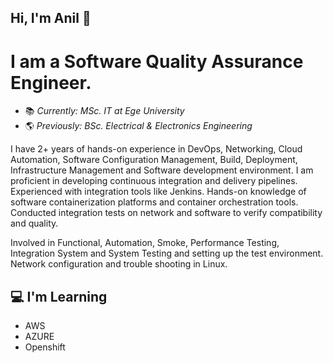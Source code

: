 ## Hi, I'm Anil 👋

# **I am a Software Quality Assurance Engineer.**

- :books: *Currently: MSc. IT at Ege University*
- :earth_americas: *Previously: BSc. Electrical & Electronics Engineering*

I have 2+ years of hands-on experience in DevOps, Networking, Cloud Automation, Software Configuration
Management, Build, Deployment, Infrastructure Management and Software development environment.
I am proficient in developing continuous integration and delivery pipelines. Experienced with integration
tools like Jenkins. Hands-on knowledge of software containerization platforms and container
orchestration tools. Conducted integration tests on network and software to verify compatibility and
quality.

Involved in Functional, Automation, Smoke, Performance
Testing, Integration System and System Testing and setting
up the test environment. Network configuration and trouble shooting in Linux.


## :computer: I'm Learning

- AWS
- AZURE
- Openshift
